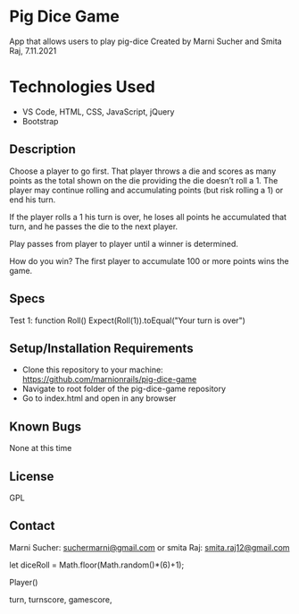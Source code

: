 # Pig Dice Game
App that allows users to play pig-dice
Created by Marni Sucher and Smita Raj, 7.11.2021

# Technologies Used
* VS Code, HTML, CSS, JavaScript, jQuery
* Bootstrap


## Description

Choose a player to go first. That player throws a die and scores as many points as the total shown on the die providing the die doesn’t roll a 1. The player may continue rolling and accumulating points (but risk rolling a 1) or end his turn.

If the player rolls a 1 his turn is over, he loses all points he accumulated that turn, and he passes the die to the next player.

Play passes from player to player until a winner is determined.

How do you win?
The first player to accumulate 100 or more points wins the game.

## Specs
   Test 1: function Roll()
   Expect(Roll(1)).toEqual("Your turn is over")

## Setup/Installation Requirements
* Clone this repository to your machine: https://github.com/marnionrails/pig-dice-game
* Navigate to root folder of the pig-dice-game repository
* Go to index.html and open in any browser

## Known Bugs
None at this time

## License

GPL

## Contact
Marni Sucher: suchermarni@gmail.com or smita Raj: smita.raj12@gmail.com



let diceRoll = Math.floor(Math.random()*(6)+1);

Player()

turn, turnscore, gamescore, 